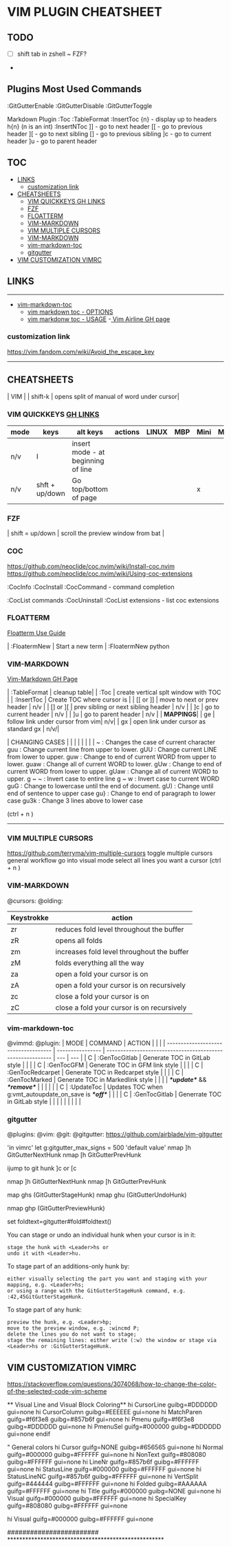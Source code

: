 # VIM PLUGIN CHEATSHEET

## TODO
- [ ] shift tab in zshell ~ FZF?
-

## Plugins Most Used Commands

:GitGutterEnable
:GitGutterDisable
:GitGutterToggle


Markdown Plugin
:Toc
:TableFormat
:InsertToc {n}  - display up to headers h{n} (n is an int)
:InsertNToc
]]              - go to next header
[[              - go to previous header
][              - go to next sibling
[]              - go to previous sibling
]c              - go to current header
]u              - go to parent header 



## TOC

<!-- vim-markdown-toc GitLab -->

* [LINKS](#links)
    * [customization link](#customization-link)
* [CHEATSHEETS](#cheatsheets)
    * [VIM QUICKKEYS GH LINKS](#vim-quickkeys-gh-links)
    * [FZF](#fzf)
    * [FLOATTERM](#floatterm)
    * [VIM-MARKDOWN](#vim-markdown)
    * [VIM MULTIPLE CURSORS](#vim-multiple-cursors)
    * [VIM-MARKDOWN](#vim-markdown-1)
    * [vim-markdown-toc](#vim-markdown-toc)
    * [gitgutter](#gitgutter)
* [VIM CUSTOMIZATION VIMRC](#vim-customization-vimrc)

<!-- vim-markdown-toc -->



## LINKS

-------

- [vim-markdown-toc](https://github.com/mzlogin/vim-markdown-toc)
  - [vim markdown toc - OPTIONS](https://github.com/mzlogin/vim-markdown-toc#options)
  - [vim markdonw toc - USAGE](https://github.com/mzlogin/vim-markdown-toc#usage)
-[ Vim Airline GH page](https://github.com/vim-airline/vim-airline )
### customization link

https://vim.fandom.com/wiki/Avoid_the_escape_key

------

## CHEATSHEETS
| VIM | 
| shift-k | opens split of manual of word under cursor| 


### VIM QUICKKEYS [GH LINKS](vim_cheats) 
| mode | keys           | alt keys                           | actions | LINUX | MBP | Mini | MBA |
| ---- | -------------- | ---------------------------------- | ------- | ----- | --- | ---- | --- |
| n/v  | I              | insert mode - at beginning of line |         |       |     |      |     |
| n/v  | shft + up/down | Go top/bottom of page              |         |       |     | x    |     |


### FZF 

| shift = up/down | scroll the preview window from bat | 



### COC
https://github.com/neoclide/coc.nvim/wiki/Install-coc.nvim
https://github.com/neoclide/coc.nvim/wiki/Using-coc-extensions

:CocInfo
:CocInstall <extensions>
:CocCommand <tab>               - command completion

:CocList commands
:CocUninstall <extensions>
:CocList extensions             - list coc extensions




### FLOATTERM
[Floatterm Use Guide](https://github.com/voldikss/vim-floaterm#get-started)

| :FloatermNew | Start a new term | :FloatermNew python







### VIM-MARKDOWN
[Vim-Markdown GH Page](https://github.com/plasticboy/vim-markdown)

| :TableFormat | cleanup table|
| :Toc | create vertical splt window with TOC | 
| :InsertToc | Create TOC where cursor is | 
| [[ or ]] | move to next or prev header |  n/v |
| [] or ][ | prev sibling or next sibling header | n/v |
| ]c | go to current header | n/v |
| ]u | go to parent header | n/v |
| **MAPPINGS**|
| ge | follow link under cursor from vim| n/v|
| gx | open link under cursor as standard gx | n/v/|


| CHANGING CASES | | | | | | | | 
 ~    : Changes the case of current character
 guu  : Change current line from upper to lower.
 gUU  : Change current LINE from lower to upper.
 guw  : Change to end of current WORD from upper to lower.
 guaw : Change all of current WORD to lower.
 gUw  : Change to end of current WORD from lower to upper.
 gUaw : Change all of current WORD to upper.
 g ~ ~  : Invert case to entire line
 g ~ w  : Invert case to current WORD
 guG  : Change to lowercase until the end of document.
 gU)  : Change until end of sentence to upper case
 gu}  : Change to end of paragraph to lower case
 gu3k : Change 3 lines above to lower case




<C-n> (ctrl + n )

_____

### VIM MULTIPLE CURSORS

https://github.com/terryma/vim-multiple-cursors
<C-n> toggle multiple cursors 
general workflow
go into visual mode
select all lines you want a cursor
<C-n> (ctrl + n )

### VIM-MARKDOWN

@cursors: @olding: 

| Keystrokke | action                                     |
| ---------- | ------------------------------------------ |
| zr         | reduces fold level throughout the buffer   |
| zR         | opens all folds                            |
| zm         | increases fold level throughout the buffer |
| zM         | folds everything all the way               |
| za         | open a fold your cursor is on              |
| zA         | open a fold your cursor is on recursively  |
| zc         | close a fold your cursor is on             |
| zC         | close a fold your cursor is on recursively |

### vim-markdown-toc
@vimmd: @plugin:
| MODE                                 | COMMAND          | ACTION                                                     |     |     |
| ------------------------------------ | ---------------- | ---------------------------------------------------------- | --- | --- |
| C                                    | :GenTocGitlab    | Generate TOC in GitLab style                               |     |     |
| C                                    | :GenTocGFM       | Generate TOC in GFM link style                             |     |     |
| C                                    | :GenTocRedcarpet | Generate TOC in Redcarpet style                            |     |     |
| C                                    | :GenTocMarked    | Generate TOC in Markedlink style                           |     |     |
| ***\*update\**** && ***\*remove\**** |                  |                                                            |     |     |
| C                                    | :UpdateToc       | Updates TOC when g:vmt_autoupdate_on_save is ***\*off\**** |     |     |
| C                                    | :GenTocGitlab    | Generrate TOC in GitLab style                              |     |     |
|                                      |                  |                                                            |     |     |





### gitgutter
@plugins: @vim: @git: @gitgutter:
https://github.com/airblade/vim-gitgutter

'in vimrc'
let g:gitgutter_max_signs = 500 'default value'
nmap ]h <Plug>GitGutterNextHunk
nmap [h <Plug>GitGutterPrevHunk

ijump to git hunk
]c or [c

nmap ]h <Plug>GitGutterNextHunk
nmap [h <Plug>GitGutterPrevHunk

map ghs <Plug>(GitGutterStageHunk)
nmap ghu <Plug>(GitGutterUndoHunk)

nmap ghp <Plug>(GitGutterPreviewHunk)

set foldtext=gitgutter#fold#foldtext()




You can stage or undo an individual hunk when your cursor is in it:

    stage the hunk with <Leader>hs or
    undo it with <Leader>hu.

To stage part of an additions-only hunk by:

    either visually selecting the part you want and staging with your mapping, e.g. <Leader>hs;
    or using a range with the GitGutterStageHunk command, e.g. :42,45GitGutterStageHunk.

To stage part of any hunk:

    preview the hunk, e.g. <Leader>hp;
    move to the preview window, e.g. :wincmd P;
    delete the lines you do not want to stage;
    stage the remaining lines: either write (:w) the window or stage via <Leader>hs or :GitGutterStageHunk.



## VIM CUSTOMIZATION VIMRC


https://stackoverflow.com/questions/3074068/how-to-change-the-color-of-the-selected-code-vim-scheme

** Visual Line and Visual Block Coloring**
  hi CursorLine guibg=#DDDDDD gui=none
  hi CursorColumn guibg=#EEEEEE gui=none
  hi MatchParen guifg=#f6f3e8 guibg=#857b6f gui=none
  hi Pmenu   guifg=#f6f3e8 guibg=#DDDDDD gui=none
  hi PmenuSel  guifg=#000000 guibg=#DDDDDD gui=none
endif

" General colors
hi Cursor   guifg=NONE    guibg=#656565 gui=none
hi Normal   guifg=#000000 guibg=#FFFFFF gui=none
hi NonText   guifg=#808080 guibg=#FFFFFF gui=none
hi LineNr   guifg=#857b6f guibg=#FFFFFF gui=none
hi StatusLine  guifg=#000000 guibg=#FFFFFF gui=none
hi StatusLineNC guifg=#857b6f guibg=#FFFFFF gui=none
hi VertSplit  guifg=#444444 guibg=#FFFFFF gui=none
hi Folded   guibg=#AAAAAA guifg=#FFFFFF gui=none
hi Title  guifg=#000000 guibg=NONE gui=none
hi Visual  guifg=#000000 guibg=#FFFFFF gui=none
hi SpecialKey guifg=#808080 guibg=#FFFFFF gui=none

hi Visual  guifg=#000000 guibg=#FFFFFF gui=none


######################## ****************************************************
